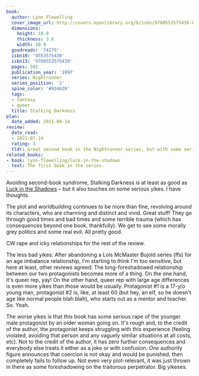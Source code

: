 ```yaml
---
book:
  author: Lynn Flewelling
  cover_image_url: http://covers.openlibrary.org/b/isbn/9780553575439-L.jpg
  dimensions:
    height: 18.0
    thickness: 3.6
    width: 10.9
  goodreads: '74275'
  isbn10: '0553575430'
  isbn13: '9780553575439'
  pages: 501
  publication_year: '1997'
  series: Nightrunner
  series_position: '2'
  spine_color: '#934628'
  tags:
  - fantasy
  - queer
  title: Stalking Darkness
plan:
  date_added: 2021-08-14
review:
  date_read:
  - 2021-07-14
  rating: 3
  tldr: Great second book in the Nightrunner series, but with some serious yikes thrown in.
related_books:
- book: lynn-flewelling/luck-in-the-shadows
  text: The first book in the series.
---
```


Avoiding second-book syndrome, Stalking Darkness is at least as good as [Luck in the
Shadows](https://books.rixx.de/lynn-flewelling/luck-in-the-shadows/) – but it also touches on some serious yikes. I have
thoughts.

The plot and worldbuilding continues to be more than fine, revolving around its characters, who are charming and
distinct and vivid. Great stuff! They go through good times and bad times and some terrible trauma (which has
consequences beyond one book, thankfully). We get to see some morally grey politics and some real evil. All pretty good.

CW rape and icky relationships for the rest of the review.

The less bad yikes: After abandoning a Lois McMaster Bujold series (ffs) for an age imbalance relationship, I'm starting
to think I'm too sensitive, but here at least, other reviews agreed: The long-foreshadowed relationship between our two
protagonists becomes more of a thing. On the one hand, it's queer rep, yay! On the other hand, queer rep with large age
differences is even more yikes than those would be usually. Protagonist #1 is a 17-y/o young man, protagonist #2 is,
like, at least 60 (but hey, an elf, so he doesn't age like normal people blah blah), who starts out as a mentor and
teacher. So. Yeah.

The worse yikes is that this book has some serious rape of the younger male protagonist by an older woman going on. It's
rough and, to the credit of the author, the protagonist keeps struggling with this experience (feeling violated,
avoiding that person and any vaguely similar situations at all costs, etc). Not to the credit of the author, it has zero
further consequences and everybody else treats it either as a joke or with confusion. *One* authority figure announces
that coercion is not okay and would be punished, then completely fails to follow up. Not even very plot-relevant, it was
just thrown in there as some foreshadowing on the traitorous perpetrator. Big yikeses.
